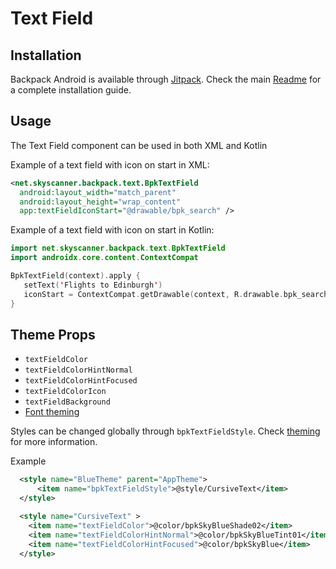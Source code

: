 # Text Field

## Installation

Backpack Android is available through [Jitpack](https://jitpack.io/#Skyscanner/backpack-android). Check the main [Readme](https://github.com/skyscanner/backpack-android#installation) for a complete installation guide.

## Usage

The Text Field component can be used in both XML and Kotlin

Example of a text field with icon on start in XML:

```xml
<net.skyscanner.backpack.text.BpkTextField
  android:layout_width="match_parent"
  android:layout_height="wrap_content"
  app:textFieldIconStart="@drawable/bpk_search" />
```

Example of a text field with icon on start in Kotlin:

```Kotlin
import net.skyscanner.backpack.text.BpkTextField
import androidx.core.content.ContextCompat

BpkTextField(context).apply {
   setText('Flights to Edinburgh')
   iconStart = ContextCompat.getDrawable(context, R.drawable.bpk_search)
}
```


## Theme Props

- `textFieldColor`
- `textFieldColorHintNormal`
- `textFieldColorHintFocused`
- `textFieldColorIcon`
- `textFieldBackground`
- [Font theming](https://github.com/Skyscanner/backpack-android/blob/master/docs/Text/README.md)

Styles can be changed globally through `bpkTextFieldStyle`. Check [theming](https://github.com/Skyscanner/backpack-android/blob/master/docs/THEMING.md) for more information.

Example

```xml
  <style name="BlueTheme" parent="AppTheme">
      <item name="bpkTextFieldStyle">@style/CursiveText</item>
  </style>

  <style name="CursiveText" >
    <item name="textFieldColor">@color/bpkSkyBlueShade02</item>
    <item name="textFieldColorHintNormal">@color/bpkSkyBlueTint01</item>
    <item name="textFieldColorHintFocused">@color/bpkSkyBlue</item>
  </style>
```
